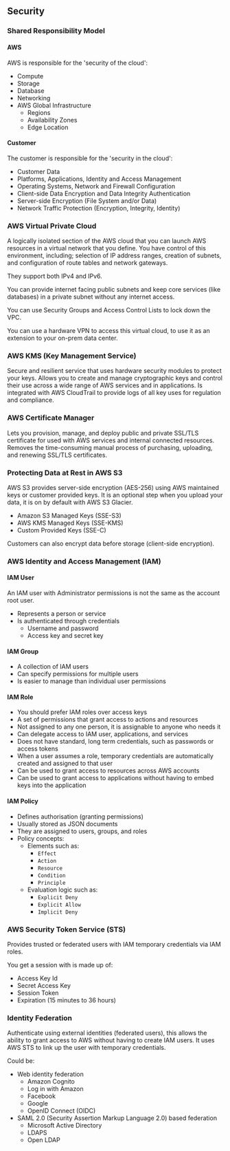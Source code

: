 ## Security

### Shared Responsibility Model

#### AWS

AWS is responsible for the 'security of the cloud':

- Compute
- Storage
- Database
- Networking
- AWS Global Infrastructure
  - Regions
  - Availability Zones
  - Edge Location

#### Customer

The customer is responsible for the 'security in the cloud':

- Customer Data
- Platforms, Applications, Identity and Access Management
- Operating Systems, Network and Firewall Configuration
- Client-side Data Encryption and Data Integrity Authentication
- Server-side Encryption (File System and/or Data)
- Network Traffic Protection (Encryption, Integrity, Identity)

### AWS Virtual Private Cloud

A logically isolated section of the AWS cloud that you can launch AWS resources in a virtual network that you define. You have control of this environment, including; selection of IP address ranges, creation of subnets, and configuration of route tables and network gateways.

They support both IPv4 and IPv6.

You can provide internet facing public subnets and keep core services (like databases) in a private subnet without any internet access.

You can use Security Groups and Access Control Lists to lock down the VPC.

You can use a hardware VPN to access this virtual cloud, to use it as an extension to your on-prem data center.

### AWS KMS (Key Management Service)

Secure and resilient service that uses hardware security modules to protect your keys. Allows you to create and manage cryptographic keys and control their use across a wide range of AWS services and in applications. Is integrated with AWS CloudTrail to provide logs of all key uses for regulation and compliance.

### AWS Certificate Manager

Lets you provision, manage, and deploy public and private SSL/TLS certificate for used with AWS services and internal connected resources. Removes the time-consuming manual process of purchasing, uploading, and renewing SSL/TLS certificates.

### Protecting Data at Rest in AWS S3

AWS S3 provides server-side encryption (AES-256) using AWS maintained keys or customer provided keys. It is an optional step when you upload your data, it is on by default with AWS S3 Glacier.

- Amazon S3 Managed Keys (SSE-S3)
- AWS KMS Managed Keys (SSE-KMS)
- Custom Provided Keys (SSE-C)

Customers can also encrypt data before storage (client-side encryption).

### AWS Identity and Access Management (IAM)

#### IAM User

An IAM user with Administrator permissions is not the same as the account root user.

- Represents a person or service
- Is authenticated through credentials
  - Username and password
  - Access key and secret key

#### IAM Group

- A collection of IAM users
- Can specify permissions for multiple users
- Is easier to manage than individual user permissions

#### IAM Role

- You should prefer IAM roles over access keys
- A set of permissions that grant access to actions and resources
- Not assigned to any one person, it is assignable to anyone who needs it
- Can delegate access to IAM user, applications, and services
- Does not have standard, long term credentials, such as passwords or access tokens
- When a user assumes a role, temporary credentials are automatically created and assigned to that user
- Can be used to grant access to resources across AWS accounts
- Can be used to grant access to applications without having to embed keys into the application

#### IAM Policy

- Defines authorisation (granting permissions)
- Usually stored as JSON documents
- They are assigned to users, groups, and roles
- Policy concepts:
  - Elements such as:
    - `Effect`
    - `Action`
    - `Resource`
    - `Condition`
    - `Principle`
  - Evaluation logic such as:
    - `Explicit Deny`
    - `Explicit Allow`
    - `Implicit Deny`

### AWS Security Token Service (STS)

Provides trusted or federated users with IAM temporary credentials via IAM roles.

You get a session with is made up of:

- Access Key Id
- Secret Access Key
- Session Token
- Expiration (15 minutes to 36 hours)

### Identity Federation

Authenticate using external identities (federated users), this allows the ability to grant access to AWS without having to create IAM users. It uses AWS STS to link up the user with temporary credentials.

Could be:

- Web identity federation
  - Amazon Cognito
  - Log in with Amazon
  - Facebook
  - Google
  - OpenID Connect (OIDC)
- SAML 2.0 (Security Assertion Markup Language 2.0) based federation
  - Microsoft Active Directory
  - LDAPS
  - Open LDAP
